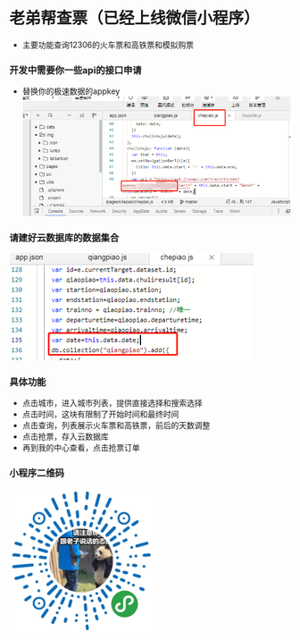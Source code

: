 # 老弟帮查票（已经上线微信小程序）
- 主要功能查询12306的火车票和高铁票和模拟购票
### 开发中需要你一些api的接口申请
- 替换你的极速数据的appkey 
![appkey](./pic/appkey.png)
### 请建好云数据库的数据集合
![db](./pic/db.jpg)
### 具体功能
- 点击城市，进入城市列表，提供直接选择和搜索选择
- 点击时间，这块有限制了开始时间和最终时间
- 点击查询，列表展示火车票和高铁票，前后的天数调整
- 点击抢票，存入云数据库
- 再到我的中心查看，点击抢票订单
### 小程序二维码
![老弟帮查票](./pic/brothercode.jpg)